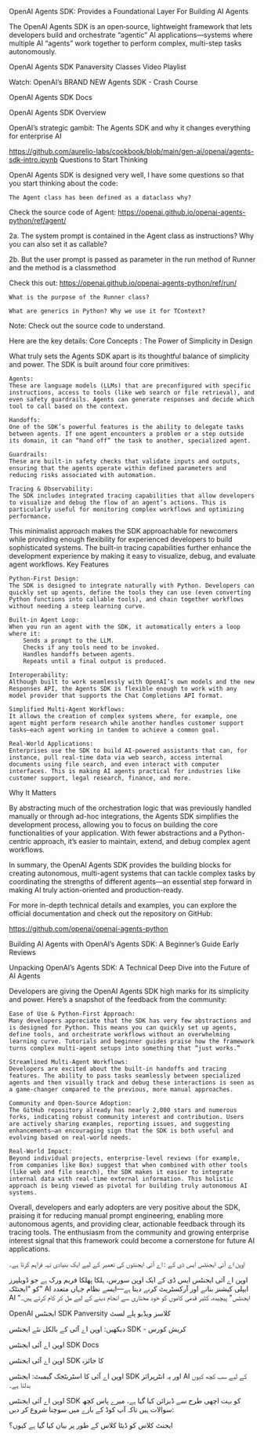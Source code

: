 OpenAI Agents SDK: Provides a Foundational Layer For Building AI Agents

The OpenAI Agents SDK is an open‐source, lightweight framework that lets developers build and orchestrate “agentic” AI applications—systems where multiple AI “agents” work together to perform complex, multi-step tasks autonomously.

OpenAI Agents SDK Panaversity Classes Video Playlist

Watch: OpenAI’s BRAND NEW Agents SDK - Crash Course

OpenAI Agents SDK Docs

OpenAI Agents SDK Overview

OpenAI’s strategic gambit: The Agents SDK and why it changes everything for enterprise AI

https://github.com/aurelio-labs/cookbook/blob/main/gen-ai/openai/agents-sdk-intro.ipynb
Questions to Start Thinking

OpenAI Agents SDK is designed very well, I have some questions so that you start thinking about the code:

    The Agent class has been defined as a dataclass why?

Check the source code of Agent: https://openai.github.io/openai-agents-python/ref/agent/

2a. The system prompt is contained in the Agent class as instructions? Why you can also set it as callable?

2b. But the user prompt is passed as parameter in the run method of Runner and the method is a classmethod

Check this out: https://openai.github.io/openai-agents-python/ref/run/

    What is the purpose of the Runner class?

    What are generics in Python? Why we use it for TContext?

Note: Check out the source code to understand.

Here are the key details:
Core Concepts : The Power of Simplicity in Design

What truly sets the Agents SDK apart is its thoughtful balance of simplicity and power. The SDK is built around four core primitives:

    Agents:
    These are language models (LLMs) that are preconfigured with specific instructions, access to tools (like web search or file retrieval), and even safety guardrails. Agents can generate responses and decide which tool to call based on the context.

    Handoffs:
    One of the SDK’s powerful features is the ability to delegate tasks between agents. If one agent encounters a problem or a step outside its domain, it can “hand off” the task to another, specialized agent.

    Guardrails:
    These are built-in safety checks that validate inputs and outputs, ensuring that the agents operate within defined parameters and reducing risks associated with automation.

    Tracing & Observability:
    The SDK includes integrated tracing capabilities that allow developers to visualize and debug the flow of an agent’s actions. This is particularly useful for monitoring complex workflows and optimizing performance.

This minimalist approach makes the SDK approachable for newcomers while providing enough flexibility for experienced developers to build sophisticated systems. The built-in tracing capabilities further enhance the development experience by making it easy to visualize, debug, and evaluate agent workflows.
Key Features

    Python-First Design:
    The SDK is designed to integrate naturally with Python. Developers can quickly set up agents, define the tools they can use (even converting Python functions into callable tools), and chain together workflows without needing a steep learning curve.

    Built-in Agent Loop:
    When you run an agent with the SDK, it automatically enters a loop where it:
        Sends a prompt to the LLM.
        Checks if any tools need to be invoked.
        Handles handoffs between agents.
        Repeats until a final output is produced.

    Interoperability:
    Although built to work seamlessly with OpenAI’s own models and the new Responses API, the Agents SDK is flexible enough to work with any model provider that supports the Chat Completions API format.

    Simplified Multi-Agent Workflows:
    It allows the creation of complex systems where, for example, one agent might perform research while another handles customer support tasks—each agent working in tandem to achieve a common goal.

    Real-World Applications:
    Enterprises use the SDK to build AI-powered assistants that can, for instance, pull real-time data via web search, access internal documents using file search, and even interact with computer interfaces. This is making AI agents practical for industries like customer support, legal research, finance, and more.

Why It Matters

By abstracting much of the orchestration logic that was previously handled manually or through ad-hoc integrations, the Agents SDK simplifies the development process, allowing you to focus on building the core functionalities of your application. With fewer abstractions and a Python-centric approach, it’s easier to maintain, extend, and debug complex agent workflows.

In summary, the OpenAI Agents SDK provides the building blocks for creating autonomous, multi-agent systems that can tackle complex tasks by coordinating the strengths of different agents—an essential step forward in making AI truly action-oriented and production-ready.

For more in-depth technical details and examples, you can explore the official documentation and check out the repository on GitHub:

https://github.com/openai/openai-agents-python

Building AI Agents with OpenAI’s Agents SDK: A Beginner’s Guide
Early Reviews

Unpacking OpenAI’s Agents SDK: A Technical Deep Dive into the Future of AI Agents

Developers are giving the OpenAI Agents SDK high marks for its simplicity and power. Here’s a snapshot of the feedback from the community:

    Ease of Use & Python-First Approach:
    Many developers appreciate that the SDK has very few abstractions and is designed for Python. This means you can quickly set up agents, define tools, and orchestrate workflows without an overwhelming learning curve. Tutorials and beginner guides praise how the framework turns complex multi-agent setups into something that “just works.”

    Streamlined Multi-Agent Workflows:
    Developers are excited about the built-in handoffs and tracing features. The ability to pass tasks seamlessly between specialized agents and then visually track and debug these interactions is seen as a game-changer compared to the previous, more manual approaches.

    Community and Open-Source Adoption:
    The GitHub repository already has nearly 2,000 stars and numerous forks, indicating robust community interest and contribution. Users are actively sharing examples, reporting issues, and suggesting enhancements—an encouraging sign that the SDK is both useful and evolving based on real-world needs.

    Real-World Impact:
    Beyond individual projects, enterprise-level reviews (for example, from companies like Box) suggest that when combined with other tools (like web and file search), the SDK makes it easier to integrate internal data with real-time external information. This holistic approach is being viewed as pivotal for building truly autonomous AI systems.

Overall, developers and early adopters are very positive about the SDK, praising it for reducing manual prompt engineering, enabling more autonomous agents, and providing clear, actionable feedback through its tracing tools. The enthusiasm from the community and growing enterprise interest signal that this framework could become a cornerstone for future AI applications.


 اوپن اے آئی ایجنٹس ایس ڈی کے : اے آئی ایجنٹوں کی تعمیر کے لیے ایک بنیادی تہہ فراہم کرتا ہے۔

اوپن اے آئی ایجنٹس ایس ڈی کے ایک اوپن سورس، ہلکا پھلکا فریم ورک ہے جو ڈویلپرز کو "ایجنٹک" AI ایپلی کیشنز بنانے اور آرکسٹریٹ کرنے دیتا ہے—ایسے نظام جہاں متعدد AI "ایجنٹس" پیچیدہ، کثیر قدمی کاموں کو خود مختاری سے انجام دینے کے لیے مل کر کام کرتے ہیں۔

OpenAI ایجنٹس SDK Panversity کلاسز ویڈیو پلے لسٹ

دیکھیں: اوپن اے آئی کے بالکل نئے ایجنٹس SDK - کریش کورس

اوپن اے آئی ایجنٹس SDK Docs

اوپن اے آئی ایجنٹس SDK کا جائزہ

اوپن اے آئی کا اسٹریٹجک گیمبٹ: ایجنٹس SDK اور یہ انٹرپرائز AI کے لیے سب کچھ کیوں بدلتا ہے۔


اوپن اے آئی ایجنٹس SDK کو بہت اچھی طرح سے ڈیزائن کیا گیا ہے، میرے پاس کچھ سوالات ہیں تاکہ آپ کوڈ کے بارے میں سوچنا شروع کر دیں: 

ایجنٹ کلاس کو ڈیٹا کلاس کے طور پر بیان کیا گیا ہے کیوں؟
